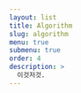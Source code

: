 ```yaml
---
layout: list
title: Algorithm
slug: algorithm
menu: true
submenu: true
order: 4
description: >
  이것저것.
---
```

